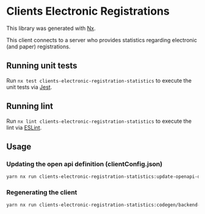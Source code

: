 # Clients Electronic Registrations

This library was generated with [Nx](https://nx.dev).

This client connects to a server who provides statistics regarding electronic (and paper) registrations.

## Running unit tests

Run `nx test clients-electronic-registration-statistics` to execute the unit tests via [Jest](https://jestjs.io).

## Running lint

Run `nx lint clients-electronic-registration-statistics` to execute the lint via [ESLint](https://eslint.org/).

## Usage

### Updating the open api definition (clientConfig.json)

```sh
yarn nx run clients-electronic-registration-statistics:update-openapi-document
```

### Regenerating the client

```sh
yarn nx run clients-electronic-registration-statistics:codegen/backend-client
```
